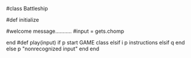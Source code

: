 #class Battleship

#def initialize

#welcome message...........
#input = gets.chomp

end
  #def play(input)
    if p
      start GAME class
    elsif i
      p instructions
    elsif q
    end
    else
    p "nonrecognized input"
    end
end
